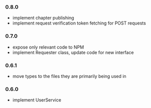 ### 0.8.0

- implement chapter publishing
- implement request verification token fetching for POST requests

### 0.7.0

- expose only relevant code to NPM
- implement Requester class, update code for new interface

### 0.6.1

- move types to the files they are primarily being used in

### 0.6.0

- implement UserService